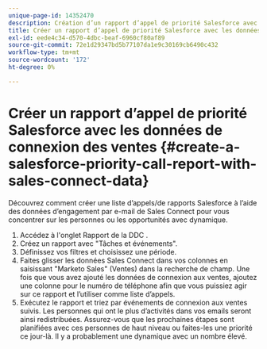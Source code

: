 ```yaml
---
unique-page-id: 14352470
description: Création d’un rapport d’appel de priorité Salesforce avec les données de connexion aux ventes - Documents Marketo - Documentation du produit
title: Créer un rapport d’appel de priorité Salesforce avec les données de connexion des ventes
exl-id: eede4c34-d570-4dbc-beaf-6960cf80af89
source-git-commit: 72e1d29347bd5b77107da1e9c30169cb6490c432
workflow-type: tm+mt
source-wordcount: '172'
ht-degree: 0%

---
```


# Créer un rapport d’appel de priorité Salesforce avec les données de connexion des ventes {#create-a-salesforce-priority-call-report-with-sales-connect-data}

Découvrez comment créer une liste d’appels/de rapports Salesforce à l’aide des données d’engagement par e-mail de Sales Connect pour vous concentrer sur les personnes ou les opportunités avec dynamique.

1. Accédez à l&#39;onglet Rapport de la DDC .
1. Créez un rapport avec &quot;Tâches et événements&quot;.
1. Définissez vos filtres et choisissez une période.
1. Faites glisser les données Sales Connect dans vos colonnes en saisissant &quot;Marketo Sales&quot; (Ventes) dans la recherche de champ. Une fois que vous avez ajouté les données de connexion aux ventes, ajoutez une colonne pour le numéro de téléphone afin que vous puissiez agir sur ce rapport et l’utiliser comme liste d’appels.
1. Exécutez le rapport et triez par événements de connexion aux ventes suivis. Les personnes qui ont le plus d’activités dans vos emails seront ainsi redistribuées. Assurez-vous que les prochaines étapes sont planifiées avec ces personnes de haut niveau ou faites-les une priorité ce jour-là. Il y a probablement une dynamique avec un nombre élevé.
